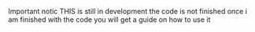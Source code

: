 Important notic THIS is still in development the code is not finished once i am finished with the code you will get a guide on how to use it
